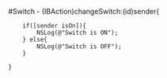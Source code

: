 #Switch	
	- (IBAction)changeSwitch:(id)sender{
	
	    if([sender isOn]){
	        NSLog(@"Switch is ON");
	    } else{
	        NSLog(@"Switch is OFF");
	    }
	
	}